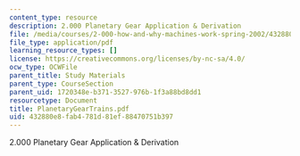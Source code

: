 ```yaml
---
content_type: resource
description: 2.000 Planetary Gear Application & Derivation
file: /media/courses/2-000-how-and-why-machines-work-spring-2002/432880e8fab4781d81ef88470751b397_PlanetaryGearTrains.pdf
file_type: application/pdf
learning_resource_types: []
license: https://creativecommons.org/licenses/by-nc-sa/4.0/
ocw_type: OCWFile
parent_title: Study Materials
parent_type: CourseSection
parent_uid: 1720348e-b371-3527-976b-1f3a88bd8dd1
resourcetype: Document
title: PlanetaryGearTrains.pdf
uid: 432880e8-fab4-781d-81ef-88470751b397
---
```

2.000 Planetary Gear Application & Derivation